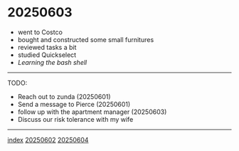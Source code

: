 <head><meta name="viewport" content="width=device-width, initial-scale=1.0, user-scalable=yes" /><meta charset="UTF-8"></head>

# 20250603

- went to Costco
- bought and constructed some small furnitures
- reviewed tasks a bit
- studied Quickselect
- *Learning the bash shell*

---

TODO:

- Reach out to zunda (20250601)
- Send a message to Pierce (20250601)
- follow up with the apartment manager (20250603)
- Discuss our risk tolerance with my wife

---

[index](../../index.html)
[20250602](20250602.html)
[20250604](20250604.html)

